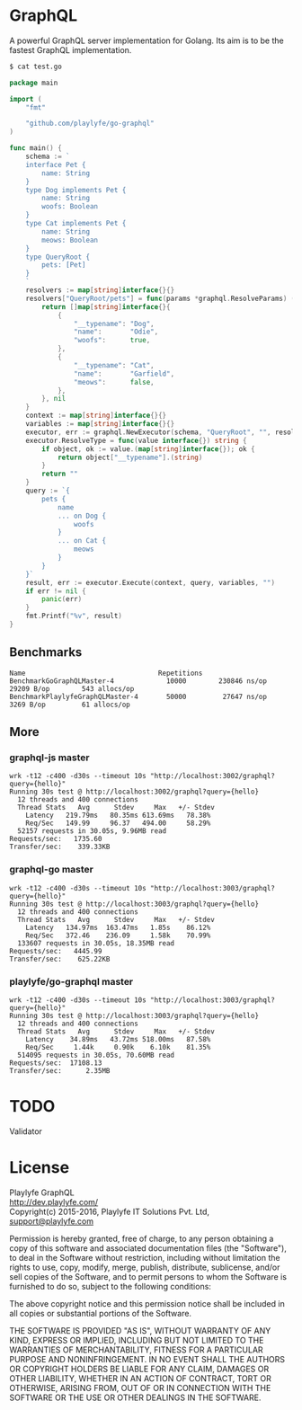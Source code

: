 # GraphQL
A powerful GraphQL server implementation for Golang. Its aim is to be the fastest GraphQL implementation.

```sh
$ cat test.go
```
```go
package main

import (
	"fmt"

	"github.com/playlyfe/go-graphql"
)

func main() {
	schema := `
	interface Pet {
	    name: String
	}
	type Dog implements Pet {
	    name: String
	    woofs: Boolean
	}
	type Cat implements Pet {
	    name: String
	    meows: Boolean
	}
	type QueryRoot {
	    pets: [Pet]
	}
	`
	resolvers := map[string]interface{}{}
	resolvers["QueryRoot/pets"] = func(params *graphql.ResolveParams) (interface{}, error) {
		return []map[string]interface{}{
			{
				"__typename": "Dog",
				"name":       "Odie",
				"woofs":      true,
			},
			{
				"__typename": "Cat",
				"name":       "Garfield",
				"meows":      false,
			},
		}, nil
	}
	context := map[string]interface{}{}
	variables := map[string]interface{}{}
	executor, err := graphql.NewExecutor(schema, "QueryRoot", "", resolvers)
	executor.ResolveType = func(value interface{}) string {
		if object, ok := value.(map[string]interface{}); ok {
			return object["__typename"].(string)
		}
		return ""
	}
	query := `{
		pets {
			name
			... on Dog {
				woofs
			}
			... on Cat {
				meows
			}
		}
	}`
	result, err := executor.Execute(context, query, variables, "")
	if err != nil {
	    panic(err)
	}
	fmt.Printf("%v", result)
}
```
## Benchmarks
```
Name                                 Repetitions   
BenchmarkGoGraphQLMaster-4             10000        230846 ns/op       29209 B/op        543 allocs/op
BenchmarkPlaylyfeGraphQLMaster-4       50000         27647 ns/op        3269 B/op         61 allocs/op
```

## More
### graphql-js master
```
wrk -t12 -c400 -d30s --timeout 10s "http://localhost:3002/graphql?query={hello}"
Running 30s test @ http://localhost:3002/graphql?query={hello}
  12 threads and 400 connections
  Thread Stats   Avg      Stdev     Max   +/- Stdev
    Latency   219.79ms   80.35ms 613.69ms   78.38%
    Req/Sec   149.99     96.37   494.00     58.29%
  52157 requests in 30.05s, 9.96MB read
Requests/sec:   1735.60
Transfer/sec:    339.33KB

```

### graphql-go master
```
wrk -t12 -c400 -d30s --timeout 10s "http://localhost:3003/graphql?query={hello}"
Running 30s test @ http://localhost:3003/graphql?query={hello}
  12 threads and 400 connections
  Thread Stats   Avg      Stdev     Max   +/- Stdev
    Latency   134.97ms  163.47ms   1.85s    86.12%
    Req/Sec   372.46    236.09     1.58k    70.99%
  133607 requests in 30.05s, 18.35MB read
Requests/sec:   4445.99
Transfer/sec:    625.22KB
```

### playlyfe/go-graphql master
```
wrk -t12 -c400 -d30s --timeout 10s "http://localhost:3003/graphql?query={hello}"
Running 30s test @ http://localhost:3003/graphql?query={hello}
  12 threads and 400 connections
  Thread Stats   Avg      Stdev     Max   +/- Stdev
    Latency    34.89ms   43.72ms 518.00ms   87.58%
    Req/Sec     1.44k     0.90k    6.10k    81.35%
  514095 requests in 30.05s, 70.60MB read
Requests/sec:  17108.13
Transfer/sec:      2.35MB
```

# TODO
Validator

License
=======
Playlyfe GraphQL  
http://dev.playlyfe.com/  
Copyright(c) 2015-2016, Playlyfe IT Solutions Pvt. Ltd, support@playlyfe.com  

Permission is hereby granted, free of charge, to any person obtaining a copy
of this software and associated documentation files (the "Software"), to deal
in the Software without restriction, including without limitation the rights
to use, copy, modify, merge, publish, distribute, sublicense, and/or sell
copies of the Software, and to permit persons to whom the Software is
furnished to do so, subject to the following conditions:  

The above copyright notice and this permission notice shall be included in
all copies or substantial portions of the Software.  

THE SOFTWARE IS PROVIDED "AS IS", WITHOUT WARRANTY OF ANY KIND, EXPRESS OR
IMPLIED, INCLUDING BUT NOT LIMITED TO THE WARRANTIES OF MERCHANTABILITY,
FITNESS FOR A PARTICULAR PURPOSE AND NONINFRINGEMENT. IN NO EVENT SHALL THE
AUTHORS OR COPYRIGHT HOLDERS BE LIABLE FOR ANY CLAIM, DAMAGES OR OTHER
LIABILITY, WHETHER IN AN ACTION OF CONTRACT, TORT OR OTHERWISE, ARISING FROM,
OUT OF OR IN CONNECTION WITH THE SOFTWARE OR THE USE OR OTHER DEALINGS IN
THE SOFTWARE.


